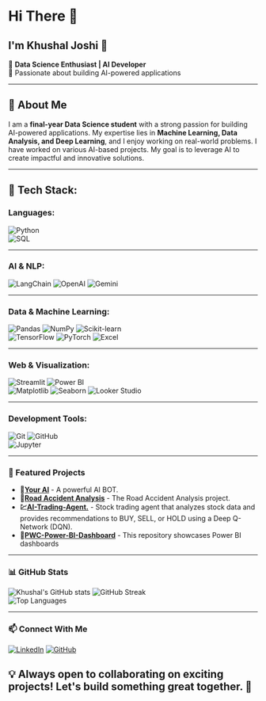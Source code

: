 # Hi There 👋

## I'm Khushal Joshi 👋  
🔹 **Data Science Enthusiast | AI Developer**  
🔹 Passionate about building AI-powered applications  

--- 

## 📝 About Me  
I am a **final-year Data Science student** with a strong passion for building AI-powered applications. My expertise lies in **Machine Learning, Data Analysis, and Deep Learning**, and I enjoy working on real-world problems. I have worked on various AI-based projects. My goal is to leverage AI to create impactful and innovative solutions.  

---

## 🔧 Tech Stack:

### **Languages:**
![Python](https://img.shields.io/badge/Python-3776AB?style=for-the-badge&logo=python&logoColor=white)  
![SQL](https://img.shields.io/badge/SQL-4479A1?style=for-the-badge&logo=mysql&logoColor=white)

---
### **AI & NLP:**
![LangChain](https://img.shields.io/badge/LangChain-000000?style=for-the-badge&logo=langchain&logoColor=white)    ![OpenAI](https://img.shields.io/badge/OpenAI-412991?style=for-the-badge&logo=openai&logoColor=white)  ![Gemini](https://img.shields.io/badge/Gemini-4285F4?style=for-the-badge&logo=google&logoColor=white)  

---
### **Data & Machine Learning:**
![Pandas](https://img.shields.io/badge/Pandas-150458?style=for-the-badge&logo=pandas&logoColor=white) ![NumPy](https://img.shields.io/badge/NumPy-013243?style=for-the-badge&logo=numpy&logoColor=white) ![Scikit-learn](https://img.shields.io/badge/Scikit--Learn-F7931E?style=for-the-badge&logo=scikit-learn&logoColor=white)   
![TensorFlow](https://img.shields.io/badge/TensorFlow-FF6F00?style=for-the-badge&logo=tensorflow&logoColor=white) 
![PyTorch](https://img.shields.io/badge/PyTorch-EE4C2C?style=for-the-badge&logo=pytorch&logoColor=white) ![Excel](https://img.shields.io/badge/Excel-217346?style=for-the-badge&logo=microsoft-excel&logoColor=black)  


--- 

### **Web & Visualization:**
![Streamlit](https://img.shields.io/badge/Streamlit-FF4B4B?style=for-the-badge&logo=streamlit&logoColor=white)  ![Power BI](https://img.shields.io/badge/Power%20BI-F2C811?style=for-the-badge&logo=power-bi&logoColor=black)  
![Matplotlib](https://img.shields.io/badge/Matplotlib-11557C?style=for-the-badge&logo=matplotlib&logoColor=white)  ![Seaborn](https://img.shields.io/badge/Seaborn-008080?style=for-the-badge&logo=python&logoColor=white)  ![Looker Studio](https://img.shields.io/badge/Looker%20Studio-4285F4?style=for-the-badge&logo=google&logoColor=white) 

---
### Development Tools:
![Git](https://img.shields.io/badge/Git-F05032?style=for-the-badge&logo=git&logoColor=white)  ![GitHub](https://img.shields.io/badge/GitHub-181717?style=for-the-badge&logo=github&logoColor=white)  
![Jupyter](https://img.shields.io/badge/Jupyter-F37626?style=for-the-badge&logo=jupyter&logoColor=white)  

---




### 📌 Featured Projects  
- **🤖[Your AI](https://github.com/khushal728/AI-Bot)** - A powerful AI BOT.  
- **🚙[Road Accident Analysis](https://github.com/khushal728/Road-Accident-Analysis)** - The Road Accident Analysis project.  
- **💹[AI-Trading-Agent.](https://github.com/khushal728/AI-Trading-Agent.)** - Stock trading agent that analyzes stock data and provides recommendations to BUY, SELL, or HOLD using a Deep Q-Network (DQN).  
- **🚀[PWC-Power-BI-Dashboard](https://github.com/khushal728/PWC-Power-BI-Dashboards-)** - This repository showcases Power BI dashboards   
---

### 📊 GitHub Stats  
![Khushal's GitHub stats](https://github-readme-stats.vercel.app/api?username=khushal728&show_icons=true&theme=radical) ![GitHub Streak](https://github-readme-streak-stats.herokuapp.com/?user=khushal728&theme=radical)  
![Top Languages](https://github-readme-stats.vercel.app/api/top-langs/?username=khushal728&layout=compact&theme=radical) 

---

### 📫 Connect With Me  
[![LinkedIn](https://img.shields.io/badge/LinkedIn-0A66C2?style=for-the-badge&logo=linkedin&logoColor=white)](https://www.linkedin.com/in/khushal-joshi728/)
[![GitHub](https://img.shields.io/badge/GitHub-181717?style=for-the-badge&logo=github&logoColor=white)](https://github.com/khushal728)

## 💡 Always open to collaborating on exciting projects! Let's build something great together. 🚀

<!--
**khushal728/Khushal728** is a ✨ _special_ ✨ repository because its `README.md` (this file) appears on your GitHub profile.

Here are some ideas to get you started:

- 🔭 I’m currently working on ...
- 🌱 I’m currently learning ...
- 👯 I’m looking to collaborate on ...
- 🤔 I’m looking for help with ...
- 💬 Ask me about ...
- 📫 How to reach me: ...
- 😄 Pronouns: ...
- ⚡ Fun fact: ...
-->
